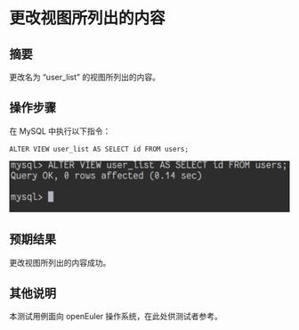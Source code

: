 # 更改视图所列出的内容

## 摘要

更改名为 “user_list” 的视图所列出的内容。

## 操作步骤

在 MySQL 中执行以下指令：

```
ALTER VIEW user_list AS SELECT id FROM users;
```

![更改视图所列出的内容-1](./img/更改视图所列出的内容-1.png)

## 预期结果

更改视图所列出的内容成功。

## 其他说明

本测试用例面向 openEuler 操作系统，在此处供测试者参考。
